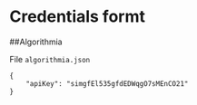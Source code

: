 # Credentials formt

##Algorithmia

File `algorithmia.json`

```
{
	"apiKey": "simgfEl535gfdEDWqgO7sMEnCO21"
}
```
